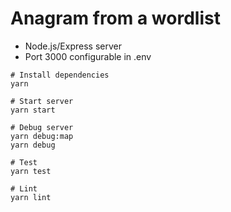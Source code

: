 # Anagram from a wordlist

- Node.js/Express server
- Port 3000 configurable in .env

```
# Install dependencies
yarn

# Start server
yarn start

# Debug server
yarn debug:map
yarn debug

# Test
yarn test

# Lint
yarn lint
```
